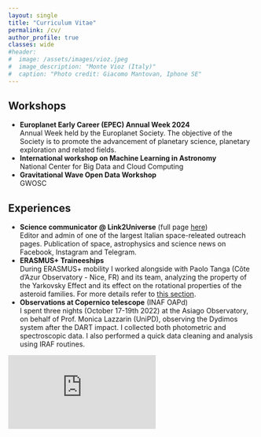 ```yaml
---
layout: single
title: "Curriculum Vitae"
permalink: /cv/
author_profile: true
classes: wide
#header:
#  image: /assets/images/vioz.jpeg
#  image_description: "Monte Vioz (Italy)"
#  caption: "Photo credit: Giacomo Mantovan, Iphone SE"
---
```

<h2> Workshops </h2>
<ul> 
    <li><b>Europlanet Early Career (EPEC) Annual Week 2024</b><br>
    Annual Week held by the Europlanet Society. The objective of the Society is to promote the advancement of planetary science, planetary exploration and related fields.</li>
    <li><b>International workshop on Machine Learning in Astronomy</b><br>
    National Center for Big Data and Cloud Computing</li>
    <li><b>Gravitational Wave Open Data Workshop</b><br>
    GWOSC</li>
</ul>

<h2> Experiences </h2>
<ul>
    <li><b>Science communicator @ Link2Universe</b> (full page <a href="https://berto70.github.io/outreach/">here</a>)<br>
    Editor and admin of one of the largest Italian space-releated outreach pages. Publication of space, astrophysics and science news on Facebook, Instagram and Telegram.</li>
    <li><b>ERASMUS+ Traineeships</b><br>
    During ERASMUS+ mobility I worked alongside with Paolo Tanga (Côte d’Azur Observatory - Nice, FR) and its team, analyzing the property of the Yarkovsky Effect and its effect on the rotational properties of the asteroid families. For more details refer to <a href="/publications/#master">this section</a>.</li>
    <li><b>Observations at Copernico telescope</b> (INAF OAPd)<br>
    I spent three nights (October 17-19th 2022) at the Asiago Observatory, on behalf of Prof. Monica Lazzarin (UniPD), observing the Dydimos system after the DART impact. I collected both photometric and spectroscopic data. I also performed a quick data cleaning and analysis using IRAF routines.</li>
</ul>

<p></p>
<embed src="https://berto70.github.io/assets/files/bertinelli_gabriele_cv.pdf" type="application/pdf" />
